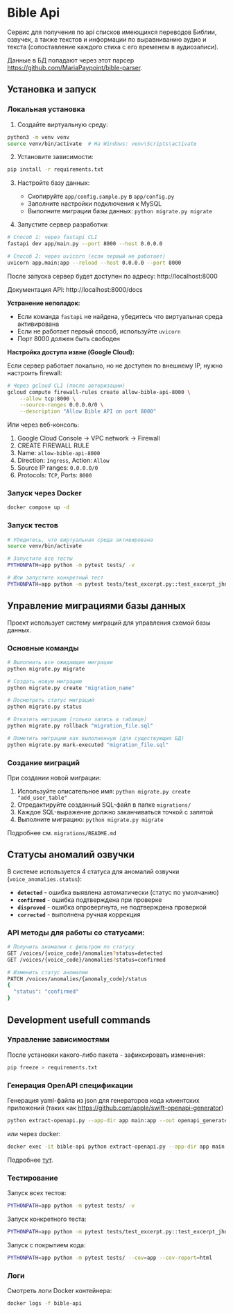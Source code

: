 # Bible Api

Сервис для получения по api списков имеющихся переводов Библии, озвучек, а также текстов и информации по выравниванию аудио и текста (сопоставление каждого стиха с его временем в аудиозаписи).

Данные в БД попадают через этот парсер https://github.com/MariaPaypoint/bible-parser.

## Установка и запуск

### Локальная установка

1. Создайте виртуальную среду:
```bash
python3 -m venv venv
source venv/bin/activate  # На Windows: venv\Scripts\activate
```

2. Установите зависимости:
```bash
pip install -r requirements.txt
```

3. Настройте базу данных:
   - Скопируйте `app/config.sample.py` в `app/config.py`
   - Заполните настройки подключения к MySQL
   - Выполните миграции базы данных: `python migrate.py migrate`

4. Запустите сервер разработки:
```bash
# Способ 1: через fastapi CLI
fastapi dev app/main.py --port 8000 --host 0.0.0.0

# Способ 2: через uvicorn (если первый не работает)
uvicorn app.main:app --reload --host 0.0.0.0 --port 8000
```

После запуска сервер будет доступен по адресу: http://localhost:8000

Документация API: http://localhost:8000/docs

**Устранение неполадок:**
- Если команда `fastapi` не найдена, убедитесь что виртуальная среда активирована
- Если не работает первый способ, используйте `uvicorn`
- Порт 8000 должен быть свободен

**Настройка доступа извне (Google Cloud):**

Если сервер работает локально, но не доступен по внешнему IP, нужно настроить firewall:

```bash
# Через gcloud CLI (после авторизации)
gcloud compute firewall-rules create allow-bible-api-8000 \
    --allow tcp:8000 \
    --source-ranges 0.0.0.0/0 \
    --description "Allow Bible API on port 8000"
```

Или через веб-консоль:
1. Google Cloud Console → VPC network → Firewall
2. CREATE FIREWALL RULE
3. Name: `allow-bible-api-8000`
4. Direction: `Ingress`, Action: `Allow`
5. Source IP ranges: `0.0.0.0/0`
6. Protocols: `TCP`, Ports: `8000`

### Запуск через Docker
```bash
docker compose up -d
```

### Запуск тестов

```bash
# Убедитесь, что виртуальная среда активирована
source venv/bin/activate

# Запустите все тесты
PYTHONPATH=app python -m pytest tests/ -v

# Или запустите конкретный тест
PYTHONPATH=app python -m pytest tests/test_excerpt.py::test_excerpt_jhn_3_16_17 -v
```

## Управление миграциями базы данных

Проект использует систему миграций для управления схемой базы данных.

### Основные команды

```bash
# Выполнить все ожидающие миграции
python migrate.py migrate

# Создать новую миграцию
python migrate.py create "migration_name"

# Посмотреть статус миграций
python migrate.py status

# Откатить миграцию (только запись в таблице)
python migrate.py rollback "migration_file.sql"

# Пометить миграцию как выполненную (для существующих БД)
python migrate.py mark-executed "migration_file.sql"
```

### Создание миграций

При создании новой миграции:
1. Используйте описательное имя: `python migrate.py create "add_user_table"`
2. Отредактируйте созданный SQL-файл в папке `migrations/`
3. Каждое SQL-выражение должно заканчиваться точкой с запятой
4. Выполните миграцию: `python migrate.py migrate`

Подробнее см. `migrations/README.md`

## Статусы аномалий озвучки

В системе используется 4 статуса для аномалий озвучки (`voice_anomalies.status`):

- **`detected`** - ошибка выявлена автоматически (статус по умолчанию)
- **`confirmed`** - ошибка подтверждена при проверке
- **`disproved`** - ошибка опровергнута, не подтверждена проверкой
- **`corrected`** - выполнена ручная коррекция

### API методы для работы со статусами:

```bash
# Получить аномалии с фильтром по статусу
GET /voices/{voice_code}/anomalies?status=detected
GET /voices/{voice_code}/anomalies?status=confirmed

# Изменить статус аномалии
PATCH /voices/anomalies/{anomaly_code}/status
{
  "status": "confirmed"
}
```

## Development usefull commands

### Управление зависимостями

После установки какого-либо пакета - зафиксировать изменения:
```bash
pip freeze > requirements.txt
```

### Генерация OpenAPI спецификации

Генерация yaml-файла из json для генераторов кода клиентских приложений (таких как https://github.com/apple/swift-openapi-generator)
```bash
python extract-openapi.py --app-dir app main:app --out openapi_generated.yaml
```

или через docker:
```bash
docker exec -it bible-api python extract-openapi.py --app-dir app main:app --out openapi_generated.yaml
```

Подробнее [тут](https://www.doctave.com/blog/python-export-fastapi-openapi-spec).

### Тестирование

Запуск всех тестов:
```bash
PYTHONPATH=app python -m pytest tests/ -v
```

Запуск конкретного теста:
```bash
PYTHONPATH=app python -m pytest tests/test_excerpt.py::test_excerpt_jhn_3_16_17 -v
```

Запуск с покрытием кода:
```bash
PYTHONPATH=app python -m pytest tests/ --cov=app --cov-report=html
```

### Логи

Смотреть логи Docker контейнера:
```bash
docker logs -f bible-api
```